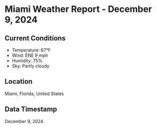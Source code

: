 # Miami Weather Report - December 9, 2024

## Current Conditions
- Temperature: 67°F
- Wind: ENE 9 mph
- Humidity: 75%
- Sky: Partly cloudy

## Location
Miami, Florida, United States

## Data Timestamp
December 9, 2024